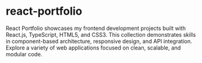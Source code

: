 # react-portfolio
React Portfolio showcases my frontend development projects built with React.js, TypeScript, HTML5, and CSS3. This collection demonstrates skills in component-based architecture, responsive design, and API integration. Explore a variety of web applications focused on clean, scalable, and modular code.
